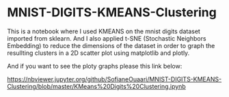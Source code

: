 # MNIST-DIGITS-KMEANS-Clustering
This is a notebook where I used KMEANS on the mnist digits dataset imported from sklearn. And I also applied t-SNE (Stochastic Neighbors Embedding) to reduce the dimensions of the dataset in order to graph the resullting clusters in a 2D scatter plot using matplotlib and plotly. 


And if you want to see the ploty graphs please this link below:

https://nbviewer.jupyter.org/github/SofianeOuaari/MNIST-DIGITS-KMEANS-Clustering/blob/master/KMeans%20Digits%20Clustering.ipynb
